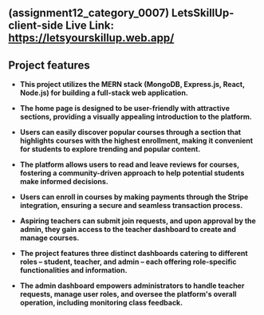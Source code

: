 ## (assignment12_category_0007) LetsSkillUp-client-side Live Link: https://letsyourskillup.web.app/

## Project features

- **This project utilizes the MERN stack (MongoDB, Express.js, React, Node.js) for building a full-stack web application.**

- **The home page is designed to be user-friendly with attractive sections, providing a visually appealing introduction to the platform.**

- **Users can easily discover popular courses through a section that highlights courses with the highest enrollment, making it convenient for students to explore trending and popular content.**

- **The platform allows users to read and leave reviews for courses, fostering a community-driven approach to help potential students make informed decisions.**
 
- **Users can enroll in courses by making payments through the Stripe integration, ensuring a secure and seamless transaction process.**

- **Aspiring teachers can submit join requests, and upon approval by the admin, they gain access to the teacher dashboard to create and manage courses.**

- **The project features three distinct dashboards catering to different roles – student, teacher, and admin – each offering role-specific functionalities and information.**

- **The admin dashboard empowers administrators to handle teacher requests, manage user roles, and oversee the platform's overall operation, including monitoring class feedback.**

